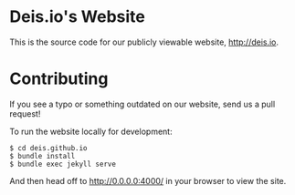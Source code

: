 Deis.io's Website
=================

This is the source code for our publicly viewable website, http://deis.io.

# Contributing

If you see a typo or something outdated on our website, send us a pull request!

To run the website locally for development:

    $ cd deis.github.io
    $ bundle install
    $ bundle exec jekyll serve

And then head off to http://0.0.0.0:4000/ in your browser to view the site.
